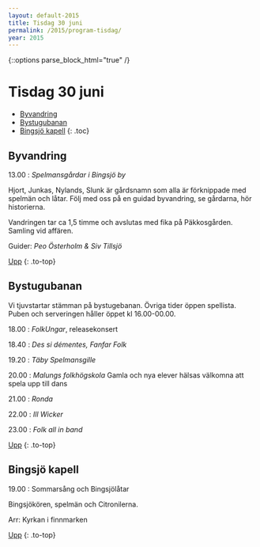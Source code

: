 ```yaml
---
layout: default-2015
title: Tisdag 30 juni
permalink: /2015/program-tisdag/
year: 2015
---
```


{::options parse_block_html="true" /}
<div class="glacier">

# Tisdag 30 juni

- [Byvandring](#byvandring)
- [Bystugubanan](#bystugubanan)
- [Bingsjö kapell](#bingsj-kapell)
{: .toc}


## Byvandring

13.00
: _Spelmansgårdar i Bingsjö by_

Hjort, Junkas, Nylands, Slunk är gårdsnamn som alla är förknippade med spelmän och låtar. Följ med oss på en guidad byvandring, se gårdarna, hör historierna.

Vandringen tar ca 1,5 timme och avslutas med fika på Päkkosgården. Samling vid affären.

Guider: _Peo Österholm & Siv Tillsjö_

[Upp](#tisdag-30-juni)
{: .to-top}


## Bystugubanan

Vi tjuvstartar stämman på bystugebanan. Övriga tider öppen spellista. Puben och serveringen håller öppet kl 16.00-00.00.

18.00
: _FolkUngar_, releasekonsert

18.40
: _Des si démentes, Fanfar Folk_

19.20
: _Täby Spelmansgille_

20.00
: _Malungs folkhögskola_
Gamla och nya elever hälsas välkomna att spela upp till dans

21.00
: _Ronda_

22.00
: _Ill Wicker_

23.00
: _Folk all in band_

[Upp](#tisdag-30-juni)
{: .to-top}


## Bingsjö kapell

19.00
: Sommarsång och Bingsjölåtar

Bingsjökören, spelmän och Citronilerna.

Arr: Kyrkan i finnmarken



[Upp](#tisdag-30-juni)
{: .to-top}

</div>

